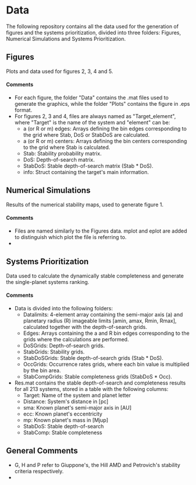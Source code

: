 # Data

The following repository contains all the data used for the generation of figures and the systems prioritization, divided into three folders: Figures, Numerical Simulations and Systems Prioritization.

## Figures

Plots and data used for figures 2, 3, 4 and 5. 

#### Comments

- For each figure, the folder "Data" contains the .mat files used to generate the graphics, while the folder "Plots" contains the figure in .eps format.
- For figures 2, 3 and 4, files are always named as "Target_element", where "Target" is the name of the system and "element" can be: 
  - a (or R or m) edges: Arrays defining the bin edges corresponding to the grid where Stab, DoS or StabDoS are calculated. 
  - a (or R or m) centers: Arrays defining the bin centers corresponding to the grid where Stab is calculated. 
  - Stab: Stability probability matrix.
  - DoS: Depth-of-search matrix.
  - StabDoS: Stable depth-of-search matrix (Stab * DoS). 
  - info: Struct containing the target's main information. 

## Numerical Simulations

Results of the numerical stability maps, used to generate figure 1. 

#### Comments

- Files are named similarly to the Figures data. mplot and eplot are added to distinguish which plot the file is referring to. 
- 

## Systems Prioritization

Data used to calculate the dynamically stable completeness and generate the single-planet systems ranking. 

#### Comments

- Data is divided into the following folders:
  - Datalimits: 4-element array containing the semi-major axis (a) and planetary radius (R) imageable limits [amin, amax, Rmin, Rmax], calculated together with the depth-of-search grids. 
  - Edges: Arrays containing the a and R bin edges corresponding to the grids where the calculations are performed. 
  - DoSGrids: Depth-of-search grids. 
  - StabGrids: Stability grids. 
  - StabDoSGrids: Stable depth-of-search grids (Stab * DoS). 
  - OccGrids: Occurrence rates grids, where each bin value is multiplied by the bin area.  
  - StabCompGrids: Stable completeness grids (StabDoS * Occ).
- Res.mat contains the stable depth-of-search and completeness results for all 213 systems, stored in a table with the following columns:
  - Target: Name of the system and planet letter
  - Distance: System's distance in [pc]
  - sma: Known planet's semi-major axis in [AU]
  - ecc: Known planet's eccentricity
  - mp: Known planet's mass in [Mjup]
  - StabDoS: Stable depth-of-search
  - StabComp: Stable completeness 
  
## General Comments

- G, H and P refer to Giuppone's, the Hill AMD and Petrovich's stability criteria respectively.
- 

